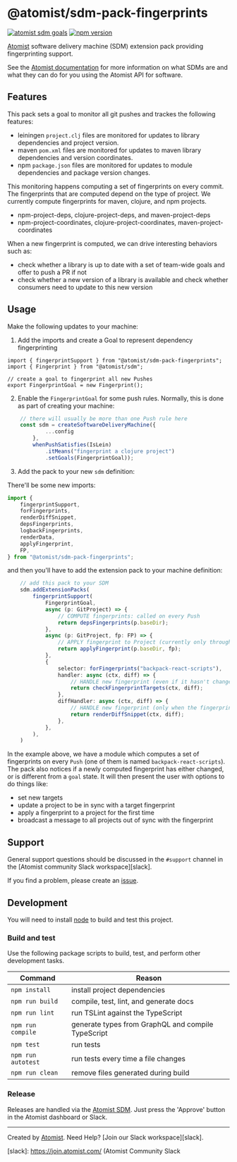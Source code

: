 # @atomist/sdm-pack-fingerprints

[![atomist sdm goals](http://badge.atomist.com/T29E48P34/atomist/sdm-pack-fingerprints/04e080df-3333-4783-82d3-a4c76637827b)](https://app.atomist.com/workspace/T29E48P34)
[![npm version](https://img.shields.io/npm/v/@atomist/sdm-pack-fingerprints.svg)](https://www.npmjs.com/package/@atomist/sdm-pack-fingerprints)

[Atomist][atomist] software delivery machine (SDM) extension pack
providing fingerprinting support.

See the [Atomist documentation][atomist-doc] for more information on
what SDMs are and what they can do for you using the Atomist API for
software.

[atomist-doc]: https://docs.atomist.com/ (Atomist Documentation)

## Features

This pack sets a goal to monitor all git pushes and trackes the following features:

* leiningen `project.clj` files are monitored for updates to library dependencies and project version.
* maven `pom.xml` files are monitored for updates to maven library dependencies and version coordinates.
* npm `package.json` files are monitored for updates to module dependencies and package version changes.

This monitoring happens computing a set of fingerprints on every commit.  The fingerprints that are computed
depend on the type of project.  We currently compute fingerprints for maven, clojure, and npm projects.

* npm-project-deps, clojure-project-deps, and maven-project-deps
* npm-project-coordinates, clojure-project-coordinates, maven-project-coordinates

When a new fingerprint is computed, we can drive interesting behaviors such as:

* check whether a library is up to date with a set of team-wide goals and offer to push a PR if not
* check whether a new version of a library is available and check whether consumers need to update to this new version

## Usage

Make the following updates to your machine:

1. Add the imports and create a Goal to represent dependency fingerprinting

```
import { fingerprintSupport } from "@atomist/sdm-pack-fingerprints";
import { Fingerprint } from "@atomist/sdm";

// create a goal to fingerprint all new Pushes
export FingerprintGoal = new Fingerprint();
```

2. Enable the `FingerprintGoal` for some push rules.  Normally, this is done as part of creating your machine:

```ts
    // there will usually be more than one Push rule here
    const sdm = createSoftwareDeliveryMachine({
            ...config
        },
        whenPushSatisfies(IsLein)
            .itMeans("fingerprint a clojure project")
            .setGoals(FingerprintGoal));

```

3.  Add the pack to your new `sdm` definition:

There'll be some new imports:

```ts
import {
    fingerprintSupport,
    forFingerprints,
    renderDiffSnippet,
    depsFingerprints,
    logbackFingerprints,
    renderData,
    applyFingerprint,
    FP,
} from "@atomist/sdm-pack-fingerprints";

```

and then you'll have to add the extension pack to your machine definition:

```ts
    // add this pack to your SDM
    sdm.addExtensionPacks(
        fingerprintSupport(
            FingerprintGoal,
            async (p: GitProject) => {
                // COMPUTE fingerprints: called on every Push
                return depsFingerprints(p.baseDir);
            },
            async (p: GitProject, fp: FP) => {
                // APPLY fingerprint to Project (currently only through user actions in chat)
                return applyFingerprint(p.baseDir, fp);
            },
            {
                selector: forFingerprints("backpack-react-scripts"),
                handler: async (ctx, diff) => {
                    // HANDLE new fingerprint (even if it hasn't changed in this push)
                    return checkFingerprintTargets(ctx, diff);
                },
                diffHandler: async (ctx, diff) => {
                    // HANDLE new fingerprint (only when the fingerprint sha is updated)
                    return renderDiffSnippet(ctx, diff);
                },
            },
        ),
    )
```

In the example above, we have a module which computes a set of fingerprints on every `Push` (one of them is named `backpack-react-scripts`).  The pack also notices if a newly
computed fingerprint has either changed, or is different from a `goal` state.  It will then present the user with options to do things like:

* set new targets 
* update a project to be in sync with a target fingerprint
* apply a fingerprint to a project for the first time
* broadcast a message to all projects out of sync with the fingerprint

## Support

General support questions should be discussed in the `#support`
channel in the [Atomist community Slack workspace][slack].

If you find a problem, please create an [issue][].

[issue]: https://github.com/atomist/sdm-pack-fingerprints/issues

## Development

You will need to install [node][] to build and test this project.

[node]: https://nodejs.org/ (Node.js)

### Build and test

Use the following package scripts to build, test, and perform other
development tasks.

Command | Reason
------- | ------
`npm install` | install project dependencies
`npm run build` | compile, test, lint, and generate docs
`npm run lint` | run TSLint against the TypeScript
`npm run compile` | generate types from GraphQL and compile TypeScript
`npm test` | run tests
`npm run autotest` | run tests every time a file changes
`npm run clean` | remove files generated during build

### Release

Releases are handled via the [Atomist SDM][atomist-sdm].  Just press
the 'Approve' button in the Atomist dashboard or Slack.

[atomist-sdm]: https://github.com/atomist/atomist-sdm (Atomist Software Delivery Machine)

---

Created by [Atomist][atomist].
Need Help?  [Join our Slack workspace][slack].

[atomist]: https://atomist.com/ (Atomist - How Teams Deliver Software)
[slack]: https://join.atomist.com/ (Atomist Community Slack

